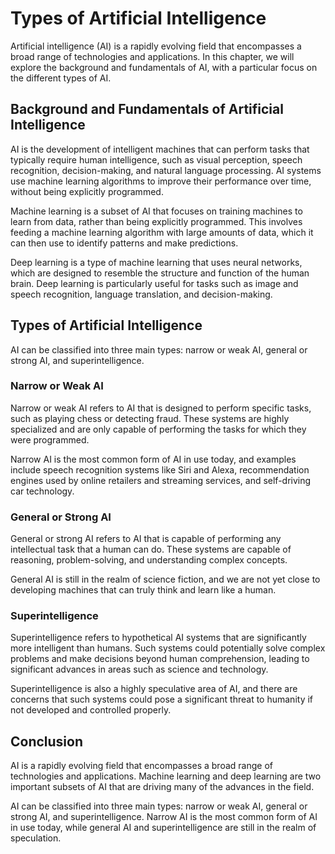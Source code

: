 Types of Artificial Intelligence
===================================================================================================

Artificial intelligence (AI) is a rapidly evolving field that encompasses a broad range of technologies and applications. In this chapter, we will explore the background and fundamentals of AI, with a particular focus on the different types of AI.

Background and Fundamentals of Artificial Intelligence
------------------------------------------------------

AI is the development of intelligent machines that can perform tasks that typically require human intelligence, such as visual perception, speech recognition, decision-making, and natural language processing. AI systems use machine learning algorithms to improve their performance over time, without being explicitly programmed.

Machine learning is a subset of AI that focuses on training machines to learn from data, rather than being explicitly programmed. This involves feeding a machine learning algorithm with large amounts of data, which it can then use to identify patterns and make predictions.

Deep learning is a type of machine learning that uses neural networks, which are designed to resemble the structure and function of the human brain. Deep learning is particularly useful for tasks such as image and speech recognition, language translation, and decision-making.

Types of Artificial Intelligence
--------------------------------

AI can be classified into three main types: narrow or weak AI, general or strong AI, and superintelligence.

### Narrow or Weak AI

Narrow or weak AI refers to AI that is designed to perform specific tasks, such as playing chess or detecting fraud. These systems are highly specialized and are only capable of performing the tasks for which they were programmed.

Narrow AI is the most common form of AI in use today, and examples include speech recognition systems like Siri and Alexa, recommendation engines used by online retailers and streaming services, and self-driving car technology.

### General or Strong AI

General or strong AI refers to AI that is capable of performing any intellectual task that a human can do. These systems are capable of reasoning, problem-solving, and understanding complex concepts.

General AI is still in the realm of science fiction, and we are not yet close to developing machines that can truly think and learn like a human.

### Superintelligence

Superintelligence refers to hypothetical AI systems that are significantly more intelligent than humans. Such systems could potentially solve complex problems and make decisions beyond human comprehension, leading to significant advances in areas such as science and technology.

Superintelligence is also a highly speculative area of AI, and there are concerns that such systems could pose a significant threat to humanity if not developed and controlled properly.

Conclusion
----------

AI is a rapidly evolving field that encompasses a broad range of technologies and applications. Machine learning and deep learning are two important subsets of AI that are driving many of the advances in the field.

AI can be classified into three main types: narrow or weak AI, general or strong AI, and superintelligence. Narrow AI is the most common form of AI in use today, while general AI and superintelligence are still in the realm of speculation.
